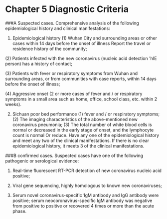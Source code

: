 # Chapter 5 Diagnostic Criteria

###A Suspected cases.
Comprehensive analysis of the following epidemiological history and clinical manifestations:

1. Epidemiological history
(1) Wuhan City and surrounding areas or other cases within 14 days before the onset of illness
Report the travel or residence history of the community;

(2) Patients infected with the new coronavirus (nucleic acid detection
'hIE person) has a history of contact;

(3) Patients with fever or respiratory symptoms from Wuhan and surrounding areas, or from communities with case reports, within 14 days before the onset of illness;

(4) Aggressive onset (2 or more cases of fever and / or respiratory symptoms in a small area such as home, office, school class, etc. within 2 weeks).

2. Sichuan poor bed performance
(1) fever and / or respiratory symptoms;
(2) The imaging characteristics of the above-mentioned new coronavirus pneumonia;
(3) The total number of white blood cells is normal or decreased in the early stage of onset, and the lymphocyte count is normal
Or reduce.
Have any one of the epidemiological history and meet any two of the clinical manifestations. If there is no clear epidemiological history, it meets 3 of the clinical manifestations.

###B confirmed cases.
Suspected cases have one of the following pathogenic or serological evidence: 

1. Real-time fluorescent RT-PCR detection of new coronavirus nucleic acid positive;

2. Viral gene sequencing, highly homologous to known new coronaviruses;

3. Serum novel coronavirus-specific 1gM antibody and IgG antibody were positive; serum neocoronavirus-specific IgM antibody was negative from positive to positive or recovered 4 times or more than the acute phase.

